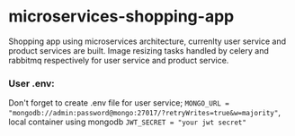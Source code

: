 # microservices-shopping-app
Shopping app using microservices architecture, currenlty user service and product services are built. Image resizing tasks handled by celery and rabbitmq respectively for user service and product service.

###  User .env:
Don't forget to create .env file for user service;
`MONGO_URL = "mongodb://admin:password@mongo:27017/?retryWrites=true&w=majority"`, local container using mongodb
`JWT_SECRET = "your jwt secret"`


